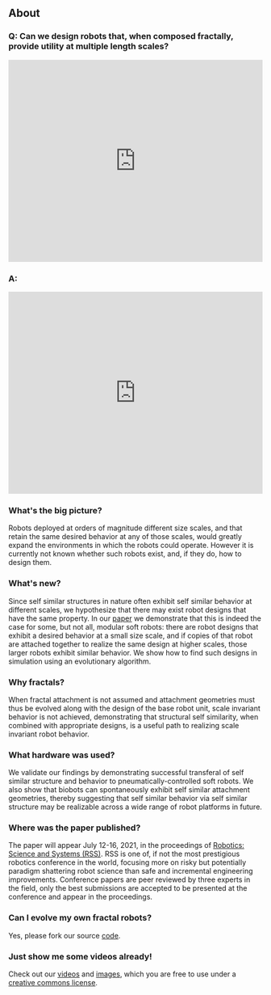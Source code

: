 ## About


### **Q: Can we design robots that, when composed fractally, provide utility at multiple length scales?**
<iframe width="100%" height="400" src="https://www.youtube.com/embed/peygRQBmzGY" frameborder="0" allowfullscreen></iframe>

### **A:**
<iframe width="100%" height="400" src="https://www.youtube.com/embed/WkjuMfOl5UA" frameborder="0" allowfullscreen></iframe>

### What's the big picture?
Robots deployed at orders of magnitude different size scales, and that retain the same desired behavior at any of those scales, 
would greatly expand the environments in which the robots could operate.
However it is currently not known whether such robots exist, and, if they do, how to design them.
<br>

### What's new?
Since self similar structures in nature often exhibit self similar behavior at different scales, we hypothesize that there may exist robot designs that have the same property. 
In our [paper](/paper) we demonstrate that this is indeed the case for some, but not all, modular soft robots: 
there are robot designs that exhibit a desired behavior at a small size scale, and if copies of that robot are attached together to realize the same design at higher scales, those larger robots exhibit similar behavior. 
We show how to find such designs in simulation using an evolutionary algorithm.
<br>

### Why fractals?
When fractal attachment is not assumed and attachment geometries must thus be evolved along with the design of the base robot unit, scale invariant behavior is not achieved, demonstrating that structural self similarity, when combined with appropriate designs, is a useful path to realizing scale invariant robot behavior.
<br>

### What hardware was used?
We validate our findings by demonstrating successful transferal of self similar structure and behavior to pneumatically-controlled soft robots. 
We also show that biobots can spontaneously exhibit self similar attachment geometries, thereby suggesting that self similar behavior via self similar structure may be realizable across a wide range of robot platforms in future.
<br>

### Where was the paper published?
The paper will appear July 12-16, 2021, in the proceedings of [Robotics: Science and Systems (RSS)](https://roboticsconference.org/).
RSS is one of, if not the most prestigious robotics conference in the world, focusing more on risky but potentially paradigm shattering robot science than safe and incremental engineering improvements.
Conference papers are peer reviewed by three experts in the field, only the best submissions are accepted to be presented at the conference and appear in the proceedings.
<br>

### Can I evolve my own fractal robots?
Yes, please fork our source [code](/code).
<br>

### Just show me some videos already!
Check out our [videos](/videos) and [images](/images), which you are free to use under a [creative commons license](http://creativecommons.org/licenses/by/4.0/).
<br>



